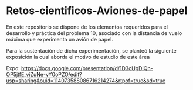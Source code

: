 # Retos-cientificos-Aviones-de-papel
En este repositorio se dispone de los elementos requeridos para el desarrollo y práctica del problema 10, asociado con la distancia de vuelo máxima que experimenta un avión de papel.


Para la sustentación de dicha experimentación, se planteó la siguiente exposición la cual aborda el motivo de estudio de este área

Expo: https://docs.google.com/presentation/d/1D3cUgDIQn-OP5jtfE_viZuNe-vY0oPZO/edit?usp=sharing&ouid=114073588086716214274&rtpof=true&sd=true
